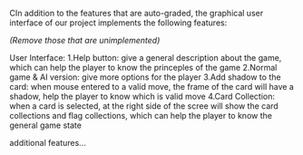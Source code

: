 CIn addition to the features that are auto-graded, the graphical user interface
of our project implements the following features:

*(Remove those that are unimplemented)*

User Interface:
1.Help button: give a general description about the game, which can help the player to know the princeples of the game
2.Normal game & AI version: give more options for the player
3.Add shadow to the card: when mouse entered to a valid move, the frame of the card will have a shadow, help the player to know which is valid move
4.Card Collection: when a card is selected, at the right side of the scree will show the card collections and flag collections, which can
help the player to know the general game state

additional features...



